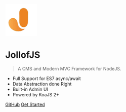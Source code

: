 <!-- _coverpage.md -->

<img src="images/logo.png" alt="Drawing" style="width: 100px;"/>

# JollofJS <small></small>

> A CMS and Modern MVC Framework for NodeJS.

* Full Support for ES7 async/await
* Data Abstraction done Right
* Built-in Admin UI
* Powered by KoaJS 2+

[GitHub](https://github.com/iyobo/jollofjs/)
[Get Started](#jollofjs)